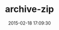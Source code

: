 ---
layout: post
title:  "archive-zip"
repo:   "javanthropus/archive-zip"
date:   2015-02-18 17:09:30
gemurl: http://github.com/javanthropus/archive-zip
---